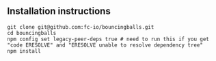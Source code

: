 ## Installation instructions

```
git clone git@github.com:fc-io/bouncingballs.git
cd bouncingballs
npm config set legacy-peer-deps true # need to run this if you get "code ERESOLVE" and "ERESOLVE unable to resolve dependency tree"
npm install
```
